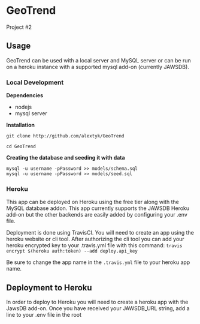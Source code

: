 # GeoTrend
Project #2

## Usage
GeoTrend can be used with a local server and MySQL server or can be run on a heroku instance with a supported mysql add-on (currently JAWSDB).
### Local Development

**Dependencies**
- nodejs
- mysql server

**Installation**

```git clone http://github.com/alextyk/GeoTrend```

```cd GeoTrend```

**Creating the database and seeding it with data**
```
mysql -u username -pPassword >> models/schema.sql
mysql -u username -pPassword >> models/seed.sql
```

### Heroku 
This app can be deployed on Heroku using the free tier along with the MySQL database addon.
This app currently supports the JAWSDB Heroku add-on but the other backends are easily added by configuring your .env file.

Deployment is done using TravisCI. You will need to create an app using the heroku website or cli tool. After authorizing the cli tool you can add your heroku encrypted key to your .travis.yml file with this command:
```travis encrypt $(heroku auth:token) --add deploy.api_key```

Be sure to change the app name in the  ```.travis.yml``` file to your heroku app name.


## Deployment to Heroku

In order to deploy to Heroku you will need to create a heroku app with the JawsDB add-on.
Once you have received your JAWSDB_URL string, add a line to your .env file in the root